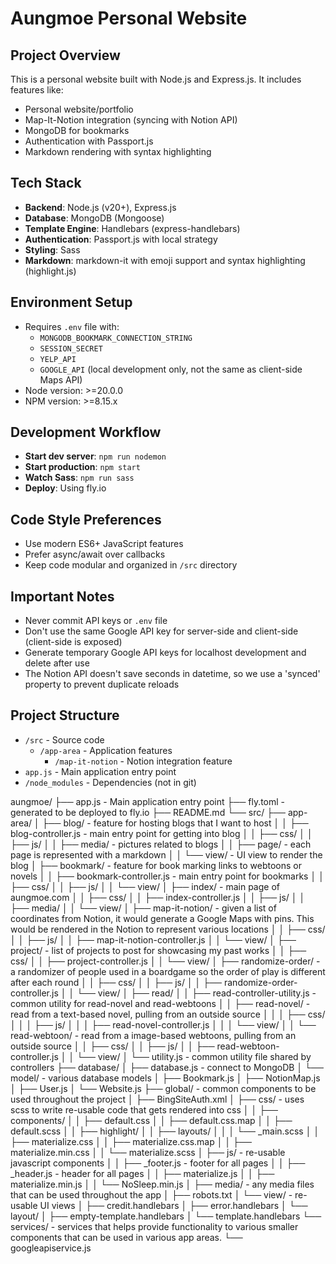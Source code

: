 # Aungmoe Personal Website

## Project Overview

This is a personal website built with Node.js and Express.js. It includes features like:
- Personal website/portfolio
- Map-It-Notion integration (syncing with Notion API)
- MongoDB for bookmarks
- Authentication with Passport.js
- Markdown rendering with syntax highlighting

## Tech Stack
- **Backend**: Node.js (v20+), Express.js
- **Database**: MongoDB (Mongoose)
- **Template Engine**: Handlebars (express-handlebars)
- **Authentication**: Passport.js with local strategy
- **Styling**: Sass
- **Markdown**: markdown-it with emoji support and syntax highlighting (highlight.js)

## Environment Setup
- Requires `.env` file with:
  - `MONGODB_BOOKMARK_CONNECTION_STRING`
  - `SESSION_SECRET`
  - `YELP_API`
  - `GOOGLE_API` (local development only, not the same as client-side Maps API)
- Node version: >=20.0.0
- NPM version: >=8.15.x

## Development Workflow
- **Start dev server**: `npm run nodemon`
- **Start production**: `npm start`
- **Watch Sass**: `npm run sass`
- **Deploy**: Using fly.io

## Code Style Preferences
- Use modern ES6+ JavaScript features
- Prefer async/await over callbacks
- Keep code modular and organized in `/src` directory

## Important Notes
- Never commit API keys or `.env` file
- Don't use the same Google API key for server-side and client-side (client-side is exposed)
- Generate temporary Google API keys for localhost development and delete after use
- The Notion API doesn't save seconds in datetime, so we use a 'synced' property to prevent duplicate reloads

## Project Structure
- `/src` - Source code
  - `/app-area` - Application features
    - `/map-it-notion` - Notion integration feature
- `app.js` - Main application entry point
- `/node_modules` - Dependencies (not in git)

aungmoe/
├── app.js - Main application entry point
├── fly.toml - generated to be deployed to fly.io
├── README.md
└── src/
    ├── app-area/
    │   ├── blog/ - feature for hosting blogs that I want to host
    │   │   ├── blog-controller.js - main entry point for getting into blog
    │   │   ├── css/
    │   │   ├── js/
    │   │   ├── media/ - pictures related to blogs
    │   │   ├── page/ - each page is represented with a markdown
    │   │   └── view/ - UI view to render the blog
    │   ├── bookmark/ - feature for book marking links to webtoons or novels
    │   │   ├── bookmark-controller.js - main entry point for bookmarks
    │   │   ├── css/
    │   │   ├── js/
    │   │   └── view/
    │   ├── index/ - main page of aungmoe.com
    │   │   ├── css/
    │   │   ├── index-controller.js
    │   │   ├── js/
    │   │   ├── media/
    │   │   └── view/
    │   ├── map-it-notion/ - given a list of coordinates from Notion, it would generate a Google Maps with pins. This would be rendered in the Notion to represent various locations
    │   │   ├── css/
    │   │   ├── js/
    │   │   ├── map-it-notion-controller.js
    │   │   └── view/
    │   ├── project/ - list of projects to post for showcasing my past works
    │   │   ├── css/
    │   │   ├── project-controller.js
    │   │   └── view/
    │   ├── randomize-order/ - a randomizer of people used in a boardgame so the order of play is different after each round
    │   │   ├── css/
    │   │   ├── js/
    │   │   ├── randomize-order-controller.js
    │   │   └── view/
    │   ├── read/
    │   │   ├── read-controller-utility.js - common utility for read-novel and read-webtoons 
    │   │   ├── read-novel/ - read from a text-based novel, pulling from an outside source
    │   │   │   ├── css/
    │   │   │   ├── js/
    │   │   │   ├── read-novel-controller.js
    │   │   │   └── view/
    │   │   └── read-webtoon/ - read from a image-based webtoons, pulling from an outside source
    │   │       ├── css/
    │   │       ├── js/
    │   │       ├── read-webtoon-controller.js
    │   │       └── view/
    │   └── utility.js - common utility file shared by controllers
    ├── database/
    │   ├── database.js - connect to MongoDB
    │   └── model/ - various database models
    │       ├── Bookmark.js
    │       ├── NotionMap.js
    │       ├── User.js
    │       └── Website.js
    ├── global/ - common components to be used throughout the project
    │   ├── BingSiteAuth.xml
    │   ├── css/ - uses scss to write re-usable code that gets rendered into css
    │   │   ├── components/
    │   │   ├── default.css
    │   │   ├── default.css.map
    │   │   ├── default.scss
    │   │   ├── highlight/
    │   │   ├── layouts/
    │   │   │   └── _main.scss
    │   │   ├── materialize.css
    │   │   ├── materialize.css.map
    │   │   ├── materialize.min.css
    │   │   └── materialize.scss
    │   ├── js/ - re-usable javascript components
    │   │   ├── _footer.js - footer for all pages
    │   │   ├── _header.js - header for all pages
    │   │   ├── materialize.js
    │   │   ├── materialize.min.js
    │   │   └── NoSleep.min.js
    │   ├── media/ - any media files that can be used throughout the app
    │   ├── robots.txt
    │   └── view/ - re-usable UI views
    │       ├── credit.handlebars
    │       ├── error.handlebars
    │       └── layout/
    │           ├── empty-template.handlebars
    │           └── template.handlebars
    └── services/ - services that helps provide functionality to various smaller components that can be used in various app areas. 
        └── googleapiservice.js
